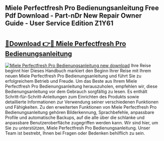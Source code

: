 ## Miele Perfectfresh Pro Bedienungsanleitung Free Pdf Download - Part-nDr New Repair Owner Guide - User Service Edition Z1Y61

# <h2><a href="http://df655od.blite.top/?on=Miele+Perfectfresh+Pro+Bedienungsanleitung">🔗Download 👉🔴 Miele Perfectfresh Pro Bedienungsanleitung</a></h2>

[![Miele Perfectfresh Pro Bedienungsanleitung new download](https://i.imgur.com/lujVjoI.png)](http://df655od.blite.top/?on=Miele+Perfectfresh+Pro+Bedienungsanleitung)
Ihre Reise beginnt hier Dieses Handbuch markiert den Beginn Ihrer Reise mit Ihrem neuen Miele Perfectfresh Pro Bedienungsanleitung und führt Sie zu erfolgreichem Betrieb und Freude. Um das Beste aus Ihrem Miele Perfectfresh Pro Bedienungsanleitung herauszuholen, empfehlen wir, diese Bedienungsanleitung vor dem Gebrauch sorgfältig zu lesen. Es enthält Schritt-für-Schritt-Anleitungen zum Einrichten des Produkts sowie detaillierte Informationen zur Verwendung seiner verschiedenen Funktionen und Fähigkeiten. Zu den erweiterten Funktionen von Miele Perfectfresh Pro Bedienungsanleitung gehören Bilderkennung, Sprachbefehle, anpassbare Profile und automatische Backups, auf die alle über die schlanke und anpassbare Benutzeroberfläche zugegriffen werden kann. Wir sind hier, um Sie zu unterstützen, Miele Perfectfresh Pro Bedienungsanleitung. Unser Team ist bestrebt, Ihnen bei Fragen oder Bedenken behilflich zu sein.
